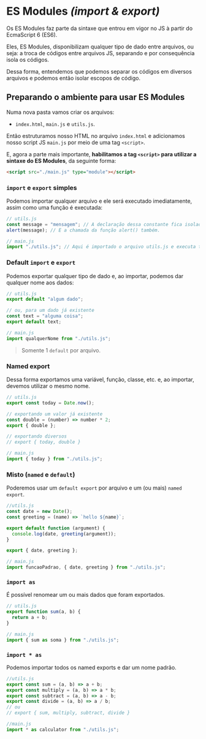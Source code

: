# ES Modules _(import & export)_

Os ES Modules faz parte da sintaxe que entrou em vigor no JS à partir do EcmaScript 6 (ES6).

Eles, ES Modules, disponibilizam qualquer tipo de dado entre arquivos, ou seja: a troca de códigos entre arquivos JS, separando e por consequência isola os códigos.

Dessa forma, entendemos que podemos separar os códigos em diversos arquivos e podemos então isolar escopos de código.

## Preparando o ambiente para usar ES Modules

Numa nova pasta vamos criar os arquivos:

- `index.html`, `main.js` e `utils.js`.

Então estruturamos nosso HTML no arquivo `index.html` e adicionamos nosso script JS `main.js` por meio de uma tag `<script>`.

E, agora a parte mais importante, **habilitamos a tag `<script>` para utilizar a sintaxe do ES Modules**, da seguinte forma:

```html
<script src="./main.js" type="module"></script>
```

### `import` e `export` simples

Podemos importar qualquer arquivo e ele será executado imediatamente, assim como uma função é executada:

```js
// utils.js
const message = "mensagem"; // A declaração dessa constante fica isolada no arquivo util.js, não é possível usá-la em outro arquivo da forma que está.
alert(message); // E a chamada da função alert() também.

// main.js
import "./utils.js"; // Aqui é importado o arquivo utils.js e executa tudo lá dentro, as declarações e execuções de função
```

### Default `import` e `export`

Podemos exportar qualquer tipo de dado e, ao importar, podemos dar qualquer nome aos dados:

```js
// utils.js
export default "algum dado";

// ou, para um dado já existente
const text = "alguma coisa";
export default text;

// main.js
import qualquerNome from "./utils.js";
```

> Somente 1 `default` por arquivo.

### Named export

Dessa forma exportamos uma variável, função, classe, etc. e, ao importar, devemos utilizar o mesmo nome.

```js
// utils.js
export const today = Date.now();

// exportando um valor já existente
const double = (number) => number * 2;
export { double };

// exportando diversos
// export { today, double }

// main.js
import { today } from "./utils.js";
```

### Misto (`named` e `default`)

Poderemos usar um `default export` por arquivo e um (ou mais) `named export`.

```js
//utils.js
const date = new Date();
const greeting = (name) => `hello ${name}`;

export default function (argument) {
  console.log(date, greeting(argument));
}

export { date, greeting };

// main.js
import funcaoPadrao, { date, greeting } from "./utils.js";
```

### `import as`

É possível renomear um ou mais dados que foram exportados.

```js
// utils.js
export function sum(a, b) {
  return a + b;
}

// main.js
import { sum as soma } from "./utils.js";
```

### `import * as`

Podemos importar todos os named exports e dar um nome padrão.

```js
//utils.js
export const sum = (a, b) => a + b;
export const multiply = (a, b) => a * b;
export const subtract = (a, b) => a - b;
export const divide = (a, b) => a / b;
// ou
// export { sum, multiply, subtract, divide }

//main.js
import * as calculator from "./utils.js";
```
